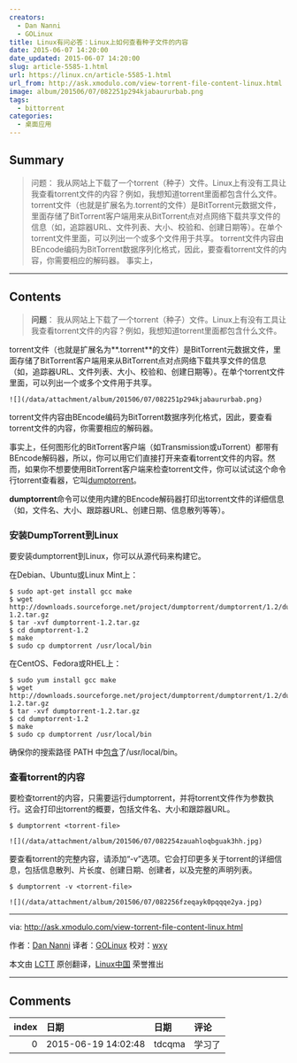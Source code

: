 ```yaml
---
creators:
  - Dan Nanni
  - GOLinux
title: Linux有问必答：Linux上如何查看种子文件的内容
date: 2015-06-07 14:20:00
date_updated: 2015-06-07 14:20:00
slug: article-5585-1.html
url: https://linux.cn/article-5585-1.html
url_from: http://ask.xmodulo.com/view-torrent-file-content-linux.html
image: album/201506/07/082251p294kjabaururbab.png
tags:
  - bittorrent
categories:
  - 桌面应用
---
```


## Summary

> 问题： 我从网站上下载了一个torrent（种子）文件。Linux上有没有工具让我查看torrent文件的内容？例如，我想知道torrent里面都包含什么文件。  torrent文件（也就是扩展名为.torrent的文件）是BitTorrent元数据文件，里面存储了BitTorrent客户端用来从BitTorrent点对点网络下载共享文件的信息（如，追踪器URL、文件列表、大小、校验和、创建日期等）。在单个torrent文件里面，可以列出一个或多个文件用于共享。  torrent文件内容由BEncode编码为BitTorrent数据序列化格式，因此，要查看torrent文件的内容，你需要相应的解码器。 事实上，

***

<!-- more -->

## Contents

> 
> **问题**： 我从网站上下载了一个torrent（种子）文件。Linux上有没有工具让我查看torrent文件的内容？例如，我想知道torrent里面都包含什么文件。
> 
> 
> 

torrent文件（也就是扩展名为**.torrent**的文件）是BitTorrent元数据文件，里面存储了BitTorrent客户端用来从BitTorrent点对点网络下载共享文件的信息（如，追踪器URL、文件列表、大小、校验和、创建日期等）。在单个torrent文件里面，可以列出一个或多个文件用于共享。

`![](/data/attachment/album/201506/07/082251p294kjabaururbab.png)`

torrent文件内容由BEncode编码为BitTorrent数据序列化格式，因此，要查看torrent文件的内容，你需要相应的解码器。

事实上，任何图形化的BitTorrent客户端（如Transmission或uTorrent）都带有BEncode解码器，所以，你可以用它们直接打开来查看torrent文件的内容。然而，如果你不想要使用BitTorrent客户端来检查torrent文件，你可以试试这个命令行torrent查看器，它叫[dumptorrent](http://dumptorrent.sourceforge.net/)。

**dumptorrent**命令可以使用内建的BEncode解码器打印出torrent文件的详细信息（如，文件名、大小、跟踪器URL、创建日期、信息散列等等）。

### 安装DumpTorrent到Linux

要安装dumptorrent到Linux，你可以从源代码来构建它。

在Debian、Ubuntu或Linux Mint上：

```shell
$ sudo apt-get install gcc make
$ wget http://downloads.sourceforge.net/project/dumptorrent/dumptorrent/1.2/dumptorrent-1.2.tar.gz
$ tar -xvf dumptorrent-1.2.tar.gz
$ cd dumptorrent-1.2
$ make
$ sudo cp dumptorrent /usr/local/bin 
```

在CentOS、Fedora或RHEL上：

```shell
$ sudo yum install gcc make
$ wget http://downloads.sourceforge.net/project/dumptorrent/dumptorrent/1.2/dumptorrent-1.2.tar.gz
$ tar -xvf dumptorrent-1.2.tar.gz
$ cd dumptorrent-1.2
$ make
$ sudo cp dumptorrent /usr/local/bin 
```

确保你的搜索路径 PATH 中[包含](http://ask.xmodulo.com/change-path-environment-variable-linux.html)了/usr/local/bin。

### 查看torrent的内容

要检查torrent的内容，只需要运行dumptorrent，并将torrent文件作为参数执行。这会打印出torrent的概要，包括文件名、大小和跟踪器URL。

```shell
$ dumptorrent <torrent-file> 
```

`![](/data/attachment/album/201506/07/082254zauahloqbguak3hh.jpg)`

要查看torrent的完整内容，请添加“-v”选项。它会打印更多关于torrent的详细信息，包括信息散列、片长度、创建日期、创建者，以及完整的声明列表。

```shell
$ dumptorrent -v <torrent-file> 
```

`![](/data/attachment/album/201506/07/082256fzeqayk0pqqqe2ya.jpg)`

---

via: <http://ask.xmodulo.com/view-torrent-file-content-linux.html>

作者：[Dan Nanni](http://ask.xmodulo.com/author/nanni) 译者：[GOLinux](https://github.com/GOLinux) 校对：[wxy](https://github.com/wxy)

本文由 [LCTT](https://github.com/LCTT/TranslateProject) 原创翻译，[Linux中国](https://linux.cn/) 荣誉推出

***

## Comments

|   index | 日期                | 日期   | 评论   |
|--------:|:--------------------|:-------|:-------|
|       0 | 2015-06-19 14:02:48 | tdcqma | 学习了 |
